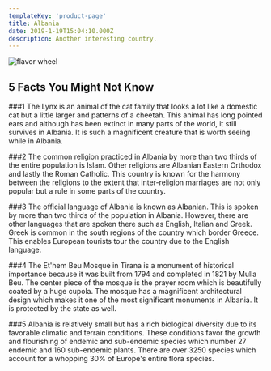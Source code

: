 ```yaml
---
templateKey: 'product-page'
title: Albania
date: 2019-1-19T15:04:10.000Z
description: Another interesting country.
---
```


![flavor wheel](/img/flags/Albania_Flag.jpg)

## 5 Facts You Might Not Know

###1
The Lynx is an animal of the cat family that looks a lot like a domestic cat but a little larger and patterns of a cheetah. This animal has long pointed ears and although has been extinct in many parts of the world, it still survives in Albania. It is such a magnificent creature that is worth seeing while in Albania.

###2
The common religion practiced in Albania by more than two thirds of the entire population is Islam. Other religions are Albanian Eastern Orthodox and lastly the Roman Catholic. This country is known for the harmony between the religions to the extent that inter-religion marriages are not only popular but a rule in some parts of the country.

###3
The official language of Albania is known as Albanian. This is spoken by more than two thirds of the population in Albania. However, there are other languages that are spoken there such as English, Italian and Greek. Greek is common in the south regions of the country which border Greece. This enables European tourists tour the country due to the English language.

###4
The Et'hem Beu Mosque in Tirana is a monument of historical importance because it was built from 1794 and completed in 1821 by Mulla Beu. The center piece of the mosque is the prayer room which is beautifully coated by a huge cupola. The mosque has a magnificent architectural design which makes it one of the most significant monuments in Albania. It is protected by the state as well.

###5
Albania is relatively small but has a rich biological diversity due to its favorable climatic and terrain conditions. These conditions favor the growth and flourishing of endemic and sub-endemic species which number 27 endemic and 160 sub-endemic plants. There are over 3250 species which account for a whopping 30% of Europe's entire flora species.
